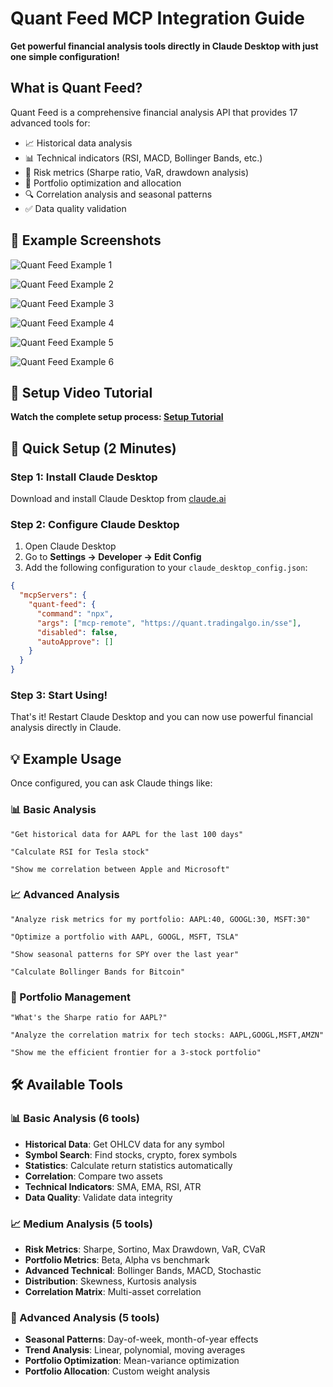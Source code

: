 # Quant Feed MCP Integration Guide

**Get powerful financial analysis tools directly in Claude Desktop with just one simple configuration!**

## What is Quant Feed?

Quant Feed is a comprehensive financial analysis API that provides 17 advanced tools for:

- 📈 Historical data analysis
- 📊 Technical indicators (RSI, MACD, Bollinger Bands, etc.)
- 🎯 Risk metrics (Sharpe ratio, VaR, drawdown analysis)
- 💼 Portfolio optimization and allocation
- 🔍 Correlation analysis and seasonal patterns
- ✅ Data quality validation

## 📸 Example Screenshots

![Quant Feed Example 1](https://pbs.twimg.com/media/Grxl2oLW8AAHB8r?format=jpg&name=4096x4096)

![Quant Feed Example 2](https://pbs.twimg.com/media/GrxmpWnXAAAN1XN?format=jpg&name=4096x4096)

![Quant Feed Example 3](https://pbs.twimg.com/media/GrxnruAWEAAm208?format=jpg&name=4096x4096)

![Quant Feed Example 4](https://pbs.twimg.com/media/GrxoLNrWcAAmwrw?format=jpg&name=4096x4096)

![Quant Feed Example 5](https://pbs.twimg.com/media/GrxotoNWAAEuScQ?format=jpg&name=4096x4096)

![Quant Feed Example 6](https://pbs.twimg.com/media/GrxpA4YWkAEz-tN?format=jpg&name=4096x4096)

## 🎥 Setup Video Tutorial

**Watch the complete setup process: [Setup Tutorial](https://www.youtube.com/watch?v=OT9SbKe19Cg)**

## 🚀 Quick Setup (2 Minutes)

### Step 1: Install Claude Desktop

Download and install Claude Desktop from [claude.ai](https://claude.ai/download)

### Step 2: Configure Claude Desktop

1. Open Claude Desktop
2. Go to **Settings → Developer → Edit Config**
3. Add the following configuration to your `claude_desktop_config.json`:

```json
{
  "mcpServers": {
    "quant-feed": {
      "command": "npx",
      "args": ["mcp-remote", "https://quant.tradingalgo.in/sse"],
      "disabled": false,
      "autoApprove": []
    }
  }
}
```

### Step 3: Start Using!

That's it! Restart Claude Desktop and you can now use powerful financial analysis directly in Claude.

## 💡 Example Usage

Once configured, you can ask Claude things like:

### 📊 Basic Analysis

```
"Get historical data for AAPL for the last 100 days"

"Calculate RSI for Tesla stock"

"Show me correlation between Apple and Microsoft"
```

### 📈 Advanced Analysis

```
"Analyze risk metrics for my portfolio: AAPL:40, GOOGL:30, MSFT:30"

"Optimize a portfolio with AAPL, GOOGL, MSFT, TSLA"

"Show seasonal patterns for SPY over the last year"

"Calculate Bollinger Bands for Bitcoin"
```

### 💼 Portfolio Management

```
"What's the Sharpe ratio for AAPL?"

"Analyze the correlation matrix for tech stocks: AAPL,GOOGL,MSFT,AMZN"

"Show me the efficient frontier for a 3-stock portfolio"
```

## 🛠️ Available Tools

### 📊 Basic Analysis (6 tools)

- **Historical Data**: Get OHLCV data for any symbol
- **Symbol Search**: Find stocks, crypto, forex symbols
- **Statistics**: Calculate return statistics automatically
- **Correlation**: Compare two assets
- **Technical Indicators**: SMA, EMA, RSI, ATR
- **Data Quality**: Validate data integrity

### 📈 Medium Analysis (5 tools)

- **Risk Metrics**: Sharpe, Sortino, Max Drawdown, VaR, CVaR
- **Portfolio Metrics**: Beta, Alpha vs benchmark
- **Advanced Technical**: Bollinger Bands, MACD, Stochastic
- **Distribution**: Skewness, Kurtosis analysis
- **Correlation Matrix**: Multi-asset correlation

### 🎯 Advanced Analysis (5 tools)

- **Seasonal Patterns**: Day-of-week, month-of-year effects
- **Trend Analysis**: Linear, polynomial, moving averages
- **Portfolio Optimization**: Mean-variance optimization
- **Portfolio Allocation**: Custom weight analysis
